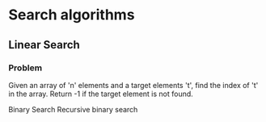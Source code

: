 # Search algorithms

## Linear Search

### Problem

Given an array of 'n' elements and a target elements 't', find the index of 't' in the array. Return -1 if the target element is not found.

Binary Search
Recursive binary search
